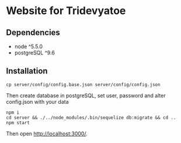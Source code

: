 # Website for Tridevyatoe

## Dependencies

* node ^5.5.0
* postgreSQL ^9.6

## Installation
```
cp server/config/config.base.json server/config/config.json
```
Then create database in postgreSQL, set user, password and alter config.json with your data

```
npm i
cd server && ./../node_modules/.bin/sequelize db:migrate && cd ..
npm start
```
Then open [http://localhost:3000/](http://localhost:3000/).
